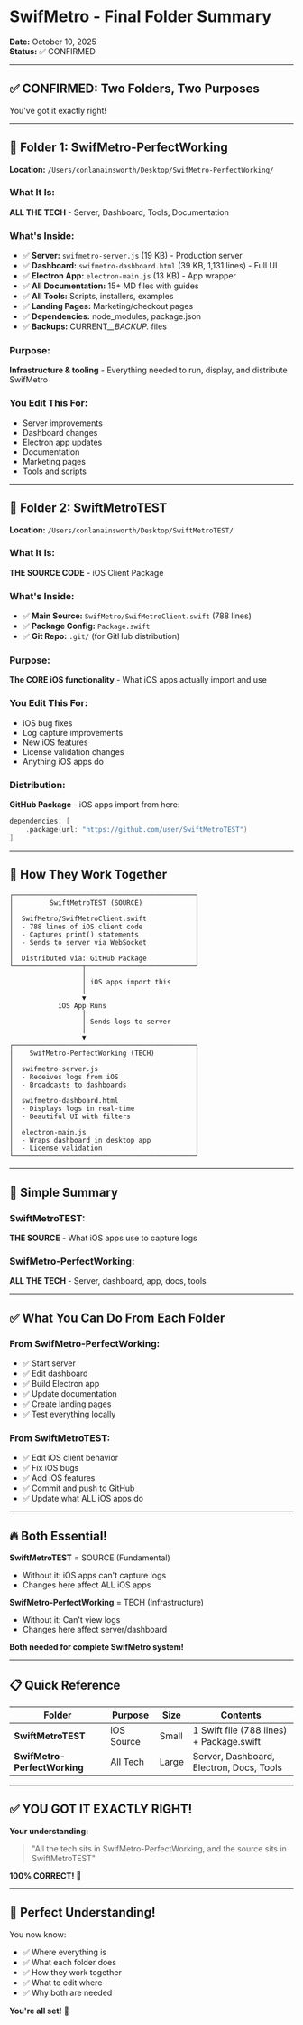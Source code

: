# SwifMetro - Final Folder Summary

**Date:** October 10, 2025  
**Status:** ✅ CONFIRMED

---

## ✅ CONFIRMED: Two Folders, Two Purposes

You've got it exactly right!

---

## 📂 Folder 1: SwifMetro-PerfectWorking

**Location:** `/Users/conlanainsworth/Desktop/SwifMetro-PerfectWorking/`

### What It Is:
**ALL THE TECH** - Server, Dashboard, Tools, Documentation

### What's Inside:
- ✅ **Server:** `swifmetro-server.js` (19 KB) - Production server
- ✅ **Dashboard:** `swifmetro-dashboard.html` (39 KB, 1,131 lines) - Full UI
- ✅ **Electron App:** `electron-main.js` (13 KB) - App wrapper
- ✅ **All Documentation:** 15+ MD files with guides
- ✅ **All Tools:** Scripts, installers, examples
- ✅ **Landing Pages:** Marketing/checkout pages
- ✅ **Dependencies:** node_modules, package.json
- ✅ **Backups:** CURRENT_*_BACKUP.* files

### Purpose:
**Infrastructure & tooling** - Everything needed to run, display, and distribute SwifMetro

### You Edit This For:
- Server improvements
- Dashboard changes
- Electron app updates
- Documentation
- Marketing pages
- Tools and scripts

---

## 📂 Folder 2: SwiftMetroTEST

**Location:** `/Users/conlanainsworth/Desktop/SwiftMetroTEST/`

### What It Is:
**THE SOURCE CODE** - iOS Client Package

### What's Inside:
- ✅ **Main Source:** `SwifMetro/SwifMetroClient.swift` (788 lines)
- ✅ **Package Config:** `Package.swift`
- ✅ **Git Repo:** `.git/` (for GitHub distribution)

### Purpose:
**The CORE iOS functionality** - What iOS apps actually import and use

### You Edit This For:
- iOS bug fixes
- Log capture improvements
- New iOS features
- License validation changes
- Anything iOS apps do

### Distribution:
**GitHub Package** - iOS apps import from here:
```swift
dependencies: [
    .package(url: "https://github.com/user/SwiftMetroTEST")
]
```

---

## 🔗 How They Work Together

```
┌─────────────────────────────────────────────┐
│         SwiftMetroTEST (SOURCE)             │
│                                             │
│  SwifMetro/SwifMetroClient.swift            │
│  - 788 lines of iOS client code             │
│  - Captures print() statements              │
│  - Sends to server via WebSocket            │
│                                             │
│  Distributed via: GitHub Package            │
└─────────────────┬───────────────────────────┘
                  │
                  │ iOS apps import this
                  │
                  ▼
            iOS App Runs
                  │
                  │ Sends logs to server
                  │
                  ▼
┌─────────────────────────────────────────────┐
│    SwifMetro-PerfectWorking (TECH)          │
│                                             │
│  swifmetro-server.js                        │
│  - Receives logs from iOS                   │
│  - Broadcasts to dashboards                 │
│                                             │
│  swifmetro-dashboard.html                   │
│  - Displays logs in real-time               │
│  - Beautiful UI with filters                │
│                                             │
│  electron-main.js                           │
│  - Wraps dashboard in desktop app           │
│  - License validation                       │
└─────────────────────────────────────────────┘
```

---

## 🎯 Simple Summary

### SwiftMetroTEST:
**THE SOURCE** - What iOS apps use to capture logs

### SwifMetro-PerfectWorking:
**ALL THE TECH** - Server, dashboard, app, docs, tools

---

## ✅ What You Can Do From Each Folder

### From SwifMetro-PerfectWorking:
- ✅ Start server
- ✅ Edit dashboard
- ✅ Build Electron app
- ✅ Update documentation
- ✅ Create landing pages
- ✅ Test everything locally

### From SwiftMetroTEST:
- ✅ Edit iOS client behavior
- ✅ Fix iOS bugs
- ✅ Add iOS features
- ✅ Commit and push to GitHub
- ✅ Update what ALL iOS apps do

---

## 🔥 Both Essential!

**SwiftMetroTEST** = SOURCE (Fundamental)
- Without it: iOS apps can't capture logs
- Changes here affect ALL iOS apps

**SwifMetro-PerfectWorking** = TECH (Infrastructure)
- Without it: Can't view logs
- Changes here affect server/dashboard

**Both needed for complete SwifMetro system!**

---

## 📋 Quick Reference

| Folder | Purpose | Size | Contents |
|--------|---------|------|----------|
| **SwiftMetroTEST** | iOS Source | Small | 1 Swift file (788 lines) + Package.swift |
| **SwifMetro-PerfectWorking** | All Tech | Large | Server, Dashboard, Electron, Docs, Tools |

---

## ✅ YOU GOT IT EXACTLY RIGHT!

**Your understanding:**
> "All the tech sits in SwifMetro-PerfectWorking, and the source sits in SwiftMetroTEST"

**100% CORRECT! 🎯**

---

## 🎉 Perfect Understanding!

You now know:
- ✅ Where everything is
- ✅ What each folder does
- ✅ How they work together
- ✅ What to edit where
- ✅ Why both are needed

**You're all set!** 🚀
